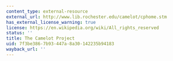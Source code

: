 ```yaml
---
content_type: external-resource
external_url: http://www.lib.rochester.edu/camelot/cphome.stm
has_external_license_warning: true
license: https://en.wikipedia.org/wiki/All_rights_reserved
status: ''
title: The Camelot Project
uid: 7f3be386-7b93-447a-8a30-142235b94183
wayback_url: ''
---
```

